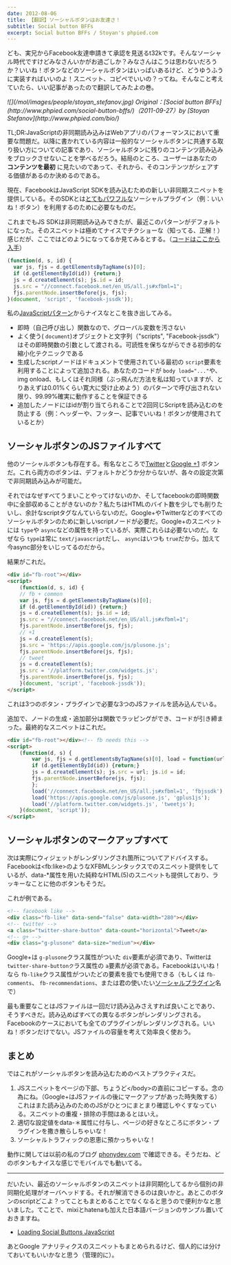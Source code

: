 ```yaml
---
date: 2012-08-06
title: 【翻訳】ソーシャルボタンはお友達さ！
subtitle: Social button BFFs
excerpt: Social button BFFs / Stoyan's phpied.com
---
```


ども、実兄からFacebook友達申請きて承認を見送るt32kです。そんなソーシャル時代ですけどみなさんいかがお過ごしか？みなさんはこうは思わないだろうか？いいね！ボタンなどのソーシャルボタンはいっぱいあるけど、どうゆうふうに実装すればいいのよ！スニペット、コピペでいいの？ってね。そんなこと考えていたら、いい記事があったので翻訳してみたよの巻。

<cite class="citation">
![](/mol/images/people/stoyan_stefanov.jpg)
Original：[Social button BFFs](http://www.phpied.com/social-button-bffs/)（<time>2011-09-27</time>）by [Stoyan Stefanov](http://www.phpied.com/bio/)
</cite>

TL;DR:JavaScriptの非同期読み込みはWebアプリのパフォーマンスにおいて重要な問題だ。以降に書かれている内容は一般的なソーシャルボタンに共通する取り扱い方についての記事であり、ソーシャルボタンに残りのコンテンツ読み込みをブロックさせないことを学べるだろう。結局のところ、ユーザーはあなたの __コンテンツを最初__  に見たいのであって、それから、そのコンテンツがシェアする価値があるのか決めるのである。

現在、FacebookはJavaScript SDKを読み込むための新しい非同期スニペットを提供している。そのSDKとは<a href="https://developers.facebook.com/docs/reference/javascript/">とてもパワフルな</a>ソーシャルプラグイン（例：いいね！ボタン）を利用するのために必要なものだ。

これまでもJS SDKは非同期読み込みできたが、最近このパターンがデフォルトになった。そのスニペットは極めてナイスでチクショーな（知ってる、正解！）感じだが、ここではどのようになってるか見てみるとする。（<a href="https://developers.facebook.com/docs/reference/plugins/like/">コードはここから入手</a>）

```javascript
(function(d, s, id) {
  var js, fjs = d.getElementsByTagName(s)[0];
  if (d.getElementById(id)) {return;}
  js = d.createElement(s); js.id = id;
  js.src = "//connect.facebook.net/en_US/all.js#xfbml=1";
  fjs.parentNode.insertBefore(js, fjs);
}(document, 'script', 'facebook-jssdk'));
```

私の<a href="http://www.jspatterns.com/">JavaScriptパターン</a>からナイスなとこを抜き出してみる。

+ 即時（自己呼び出し）関数なので、グローバル変数を汚さない
+ よく使う( `document`)オブジェクトと文字列（"scripts", "Facebook-jssdk"）はその即時関数の引数として渡される。可読性を保ちながらできる初歩的な縮小化テクニックである
+ 生成したscriptノードはドキュメントで使用されている最初の `script`要素を利用することによって追加される。あなたのコードが `body load="..."`や、img onload、もしくはそれ同様（ぶっ飛んだ方法を私は知っていますが、とりあえずは0.01%くらい寛大に受け止めよう）のパターンで呼び出されない限り、99.99%確実に動作することを保証できる
+ 追加したノードにはidが割り当てられることで2回同じScriptを読み込むのを防止する（例：ヘッダーや、フッター、記事でいいね！ボタンが使用されているとか）

## ソーシャルボタンのJSファイルすべて

他のソーシャルボタンも存在する。有名なところで<a href="https://twitter.com/about/resources/buttons#tweet">Twitter</a>と<a href="http://www.google.com/intl/en/webmasters/+1/button/index.html">Google +1</a> ボタンだ。これら両方のボタンは、デフォルトかどうか分からないが、各々の設定次第で非同期読み込みが可能だ。

それではなぜすべてうまいことやってけないのか、そしてfacebookの即時関数中に全部収めることがきないのか？私たちはHTMLのバイト数を少しでも削りたいし、余計なscriptタグなんていらないのだ。Google+やTwitterなどのすべてのソーシャルボタンのために新しいscriptノードが必要だ。Google+のスニペットには `type`や `async`などの属性を持っているが、実際これらは必要ないのだ。なぜなら `type`は常に  `text/javascript`だし、 `async`はいつも `true`だから。加えて今async部分をいじってるのだから。

結果がこれだ。

```html
<div id="fb-root"></div>
<script>
    (function(d, s, id) {
    // fb + common
    var js, fjs = d.getElementsByTagName(s)[0];
    if (d.getElementById(id)) {return;}
    js = d.createElement(s); js.id = id;
    js.src = "//connect.facebook.net/en_US/all.js#xfbml=1";
    fjs.parentNode.insertBefore(js, fjs);
    // +1
    js = d.createElement(s);
    js.src = 'https://apis.google.com/js/plusone.js';
    fjs.parentNode.insertBefore(js, fjs);
    // tweet
    js = d.createElement(s);
    js.src = '//platform.twitter.com/widgets.js';
    fjs.parentNode.insertBefore(js, fjs);
    }(document, 'script', 'facebook-jssdk'));
</script>
```

これは3つのボタン・プラグインで必要な3つのJSファイルを読み込んでいる。

追加で、ノードの生成・追加部分は関数でラッピングができ、コードが引き締まった。最終的なスニペットはこれだ。

```html
<div id="fb-root"></div><!-- fb needs this -->
<script>
    (function(d, s) {
        var js, fjs = d.getElementsByTagName(s)[0], load = function(url, id) {
        if (d.getElementById(id)) {return;}
        js = d.createElement(s); js.src = url; js.id = id;
        fjs.parentNode.insertBefore(js, fjs);
        };
        load('//connect.facebook.net/en_US/all.js#xfbml=1', 'fbjssdk');
        load('https://apis.google.com/js/plusone.js', 'gplus1js');
        load('//platform.twitter.com/widgets.js', 'tweetjs');
    }(document, 'script'));
</script>
```

## ソーシャルボタンのマークアップすべて

次は実際にウィジェットがレンダリングされ箇所についてアドバイスする。Facebookは&lt;fb:like&gt;のようなXFBMLシンタックスでのスニペット提供をしているが、data-*属性を用いた純粋なHTML(5)のスニペットも提供しており、ラッキーなことに他のボタンもそうだ。

これが例である。

```html
<!-- facebook like -->
<div class="fb-like" data-send="false" data-width="280"></div>
<!-- twitter -->
<a class="twitter-share-button" data-count="horizontal">Tweet</a>
<!-- g+ -->
<div class="g-plusone" data-size="medium"></div>
```

Google+は `g-plusone`クラス属性がついた `div`要素が必須であり、Twitterは `twitter-share-buttonク`ラス属性の `a`要素が必須である。Facebookはいいね！なら `fb-like`クラス属性がついたどの要素を扱でも使用できる（もしくは `fb-comments`、 `fb-recommendations`、または君の使いたい<a href="https://developers.facebook.com/docs/plugins/">ソーシャルプラグイン</a>名で）

最も重要なことはJSファイルは一回だけ読み込みさえすれば良いことであり、そうすべきだ。読み込めばすべての異なるボタンがレンダリングされる。Facebookのケースにおいても全てのプラグインがレンダリングされる。いいね！ボタンだけでない。JSファイルの容量を考えて効率良く使おう。

## まとめ

ではこれがソーシャルボタンを読み込むためのベストプラクティスだ。

1. JSスニペットをページの下部、ちょうど&lt;/body&gt;の直前にコピーする。念の為にね。（Google+はJSファイルの後にマークアップがあった時失敗する）これはまた読み込みのためのJSがひとつにまとまり確認しやくすなっている。スニペットの重複・排除の手間はあるとはいえ。
2. 適切な設定値をdata-＊属性に付与し、ページの好きなところにボタン・プラグインを撒き散らしちゃいな！
3. ソーシャルトラフィックの恩恵に預かっちゃいな！

動作に関しては以前の私のブログ <a href="http://phonydev.com/">phonydev.com</a> で確認できる。そうだね、どのボタンもナイスな感じでモバイルでも動いてる。

***

だいたい、最近のソーシャルボタンのスニペットは非同期化してるから個別の非同期化処理がオーバヘッドする。それが解消できるのは良いかと。あとこのボタンのscriptどこよ？ってこともまとめることでなくなると思うので便利かなと思いました。てことで、mixiとhatenaも加えた日本語バージョンのサンプル置いておきますね。

+ [Loading Social Buttons JavaScript](https://dl.dropboxusercontent.com/u/356242/test/loading_social_button/index.html)

あとGoogle アナリティクスのスニペットもまとめられるけど、個人的には分けておいてもいいかなと思う（管理的に）。
